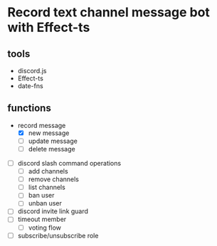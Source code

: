 # Record text channel message bot with Effect-ts

## tools

- discord.js
- Effect-ts
- date-fns

## functions

- record message
  - [X] new message
  - [ ] update message
  - [ ] delete message
- [ ] discord slash command operations
  - [ ] add channels
  - [ ] remove channels
  - [ ] list channels
  - [ ] ban user
  - [ ] unban user
- [ ] discord invite link guard
- [ ] timeout member
  - [ ] voting flow
- [ ] subscribe/unsubscribe role

